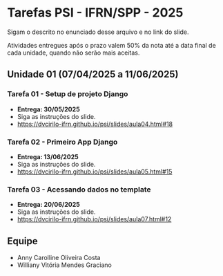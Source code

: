 # Tarefas PSI - IFRN/SPP - 2025

Sigam o descrito no enunciado desse arquivo e no link do slide.

Atividades entregues após o prazo valem 50% da nota até a data final de cada unidade, quando não serão mais aceitas.

## Unidade 01 (07/04/2025 a 11/06/2025)
### Tarefa 01 - Setup de projeto Django
- **Entrega: 30/05/2025**
- Siga as instruções do slide.
- https://dvcirilo-ifrn.github.io/psi/slides/aula04.html#18 

### Tarefa 02 - Primeiro App Django
- **Entrega: 13/06/2025**
- Siga as instruções do slide.
- https://dvcirilo-ifrn.github.io/psi/slides/aula05.html#15 

### Tarefa 03 - Acessando dados no template
- **Entrega: 20/06/2025**
- Siga as instruções do slide.
- https://dvcirilo-ifrn.github.io/psi/slides/aula07.html#12 

## Equipe
- Anny Carolline Oliveira Costa
- Williany Vitória Mendes Graciano